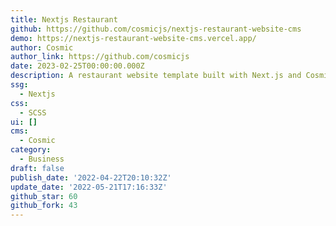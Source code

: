 ```yaml
---
title: Nextjs Restaurant
github: https://github.com/cosmicjs/nextjs-restaurant-website-cms
demo: https://nextjs-restaurant-website-cms.vercel.app/
author: Cosmic
author_link: https://github.com/cosmicjs
date: 2023-02-25T00:00:00.000Z
description: A restaurant website template built with Next.js and Cosmic
ssg:
  - Nextjs
css:
  - SCSS
ui: []
cms:
  - Cosmic
category:
  - Business
draft: false
publish_date: '2022-04-22T20:10:32Z'
update_date: '2022-05-21T17:16:33Z'
github_star: 60
github_fork: 43
---
```

